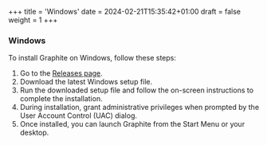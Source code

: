 +++
title = 'Windows'
date = 2024-02-21T15:35:42+01:00
draft = false
weight = 1
+++

### Windows

To install Graphite on Windows, follow these steps:

1. Go to the [Releases page](https://github.com/Meliani-Mehdi/Graphite_QT/releases).
2. Download the latest Windows setup file.
3. Run the downloaded setup file and follow the on-screen instructions to complete the installation.
4. During installation, grant administrative privileges when prompted by the User Account Control (UAC) dialog.
5. Once installed, you can launch Graphite from the Start Menu or your desktop.

